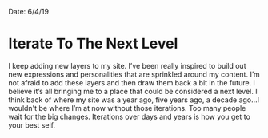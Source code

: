 Date: 6/4/19

# Iterate To The Next Level

I keep adding new layers to my site. I’ve been really inspired to build out new expressions and personalities that are sprinkled around my content. I’m not afraid to add these layers and then draw them back a bit in the future. I believe it’s all bringing me to a place that could be considered a next level. I think back of where my site was a year ago, five years ago, a decade ago...I wouldn't be where I’m at now without those iterations. Too many people wait for the big changes. Iterations over days and years is how you get to your best self.
